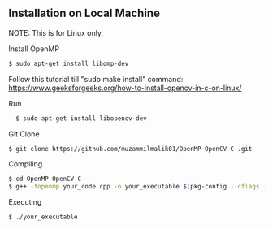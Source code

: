 
## Installation on Local Machine
NOTE: This is for Linux only.

Install OpenMP
```bash
$ sudo apt-get install libomp-dev
```

Follow this tutorial till "sudo make install" command: https://www.geeksforgeeks.org/how-to-install-opencv-in-c-on-linux/

Run

```bash
  $ sudo apt-get install libopencv-dev
```
Git Clone

```bash
$ git clone https://github.com/muzammilmalik01/OpenMP-OpenCV-C-.git

```
Compiling 
```bash
$ cd OpenMP-OpenCV-C-
$ g++ -fopenmp your_code.cpp -o your_executable $(pkg-config --cflags --libs opencv4)
```
Executing
```bash
$ ./your_executable
```
